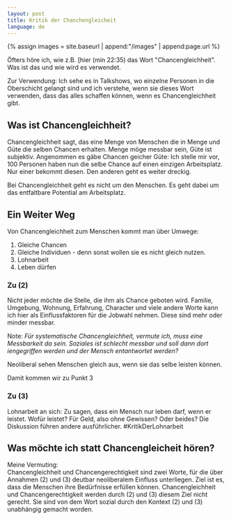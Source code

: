 ```yaml
---
layout: post
title: Kritik der Chanchengleicheit
language: de
---
```

{% assign images = site.baseurl | append:"/images" | append:page.url %}

Öfters höre ich, wie z.B. [hier (min 22:35) das Wort "Chancengleichheit".
Was ist das und wie wird es verwendet.

Zur Verwendung: Ich sehe es in Talkshows, wo einzelne Personen in die Oberschicht gelangt sind und ich verstehe, wenn sie dieses Wort verwenden, dass das alles schaffen können, wenn es Chancengleichheit gibt.

Was ist Chancengleichheit?
--------------------------

Chancengleichheit sagt, das eine Menge von Menschen die in Menge und Güte die selben Chancen erhalten.
Menge möge messbar sein, Güte ist subjektiv.
Angenommen es gäbe Chancen geicher Güte:
Ich stelle mir vor, 100 Personen haben nun die selbe Chance auf einen einzigen Arbeitsplatz.
Nur einer bekommt diesen.
Den anderen geht es weiter dreckig.

Bei Chancengleichheit geht es nicht um den Menschen.
Es geht dabei um das entfaltbare Potential am Arbeitsplatz.  

Ein Weiter Weg
--------------

Von Chancengleichheit zum Menschen kommt man über Umwege:

1. Gleiche Chancen
2. Gleiche Individuen - denn sonst wollen sie es nicht gleich nutzen.
3. Lohnarbeit
4. Leben dürfen

### Zu (2)
Nicht jeder möchte die Stelle, die ihm als Chance geboten wird.
Familie, Umgebung, Wohnung, Erfahrung, Character und viele andere Worte kann ich hier als Einflussfaktoren für die Jobwahl nehmen.
Diese sind mehr oder minder messbar.

Note: *Für systematische Chancengleichheit, vermute ich, muss eine Messbarkeit da sein.
Soziales ist schlecht messbar und soll dann dort iengegriffen werden und der Mensch entantwortet werden?*

Neoliberal sehen Menschen gleich aus, wenn sie das selbe leisten können.

Damit kommen wir zu Punkt 3

### Zu (3)

Lohnarbeit an sich: Zu sagen, dass ein Mensch nur leben darf, wenn er leistet.
Wofür leistet?
Für Geld, also ohne Gewissen?
Oder beides?
Die Diskussion führen andere ausführlicher. #KritikDerLohnarbeit


Was möchte ich statt Chancengleicheit hören?
--------------------------------------------

Meine Vermuting:  
Chancengleichheit und Chancengerechtigkeit sind zwei Worte, für die über Annahmen (2) und (3) deutbar neoliberalem Einfluss unterliegen.
Ziel ist es, dass die Menschen ihre Bedürfnisse erfüllen können.
Chancengleichheit und Chancengerechtigkeit werden durch (2) und (3) diesem Ziel nicht gerecht.
Sie sind von dem Wort sozial durch den Kontext (2) und (3) unabhängig gemacht worden.

